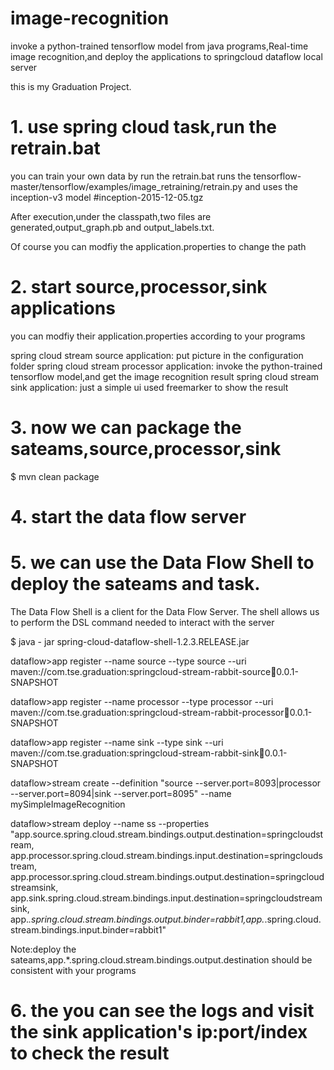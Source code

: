 # image-recognition
invoke a python-trained tensorflow model from java programs,Real-time image recognition,and deploy the applications to springcloud dataflow local server

this is my Graduation Project.

# 1. use spring cloud task,run the retrain.bat

  you can train your own data by run the retrain.bat
  runs the tensorflow-master/tensorflow/examples/image_retraining/retrain.py and uses the inception-v3 model
  #inception-2015-12-05.tgz

  After execution,under the classpath,two files are generated,output_graph.pb and output_labels.txt. 

  Of course you can modfiy the application.properties to change the path

# 2. start source,processor,sink applications

  you can modfiy their application.properties according to your programs

  spring cloud stream source application: put picture in the configuration folder
  spring cloud stream processor application: invoke the python-trained tensorflow model,and get the image recognition result
  spring cloud stream sink application: just a simple ui used freemarker to show the result

# 3. now we can package the sateams,source,processor,sink
  $ mvn clean package

# 4. start the data flow server

# 5. we can use the Data Flow Shell to deploy the sateams and task.
  The Data Flow Shell is a client for the Data Flow Server. The shell allows us to perform the DSL command needed to interact with the server

$ java - jar spring-cloud-dataflow-shell-1.2.3.RELEASE.jar

  dataflow>app register --name source --type source --uri maven://com.tse.graduation:springcloud-stream-rabbit-source:jar:0.0.1-SNAPSHOT

  dataflow>app register --name processor --type processor --uri maven://com.tse.graduation:springcloud-stream-rabbit-processor:jar:0.0.1-SNAPSHOT

  dataflow>app register --name sink --type sink --uri maven://com.tse.graduation:springcloud-stream-rabbit-sink:jar:0.0.1-SNAPSHOT

  dataflow>stream create --definition "source --server.port=8093|processor --server.port=8094|sink --server.port=8095" --name mySimpleImageRecognition

  dataflow>stream deploy --name ss --properties "app.source.spring.cloud.stream.bindings.output.destination=springcloudstream,
app.processor.spring.cloud.stream.bindings.input.destination=springcloudstream,
app.processor.spring.cloud.stream.bindings.output.destination=springcloudstreamsink,
app.sink.spring.cloud.stream.bindings.input.destination=springcloudstreamsink,
app.*.spring.cloud.stream.bindings.output.binder=rabbit1,app.*.spring.cloud.stream.bindings.input.binder=rabbit1"

  Note:deploy the sateams,app.*.spring.cloud.stream.bindings.output.destination should be consistent with your programs

# 6. the you can see the logs and visit the sink application's ip:port/index to check the result

